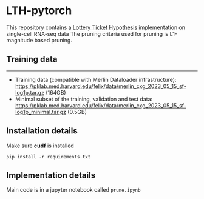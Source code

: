 # LTH-pytorch

This repository contains a [Lottery Ticket Hypothesis](https://arxiv.org/pdf/1803.03635.pdf) implementation on single-cell RNA-seq data
The pruning criteria used for pruning is L1-magnitude based pruning.

## Training data
-----
* Training data (compatible with Merlin Dataloader infrastructure): https://pklab.med.harvard.edu/felix/data/merlin_cxg_2023_05_15_sf-log1p.tar.gz (164GB) 
* Minimal subset of the training, validation and test data: https://pklab.med.harvard.edu/felix/data/merlin_cxg_2023_05_15_sf-log1p_minimal.tar.gz (0.5GB)

## Installation details

Make sure **cudf** is installed 

`pip install -r requirements.txt`

## Implementation details

Main code is in a jupyter notebook called `prune.ipynb`